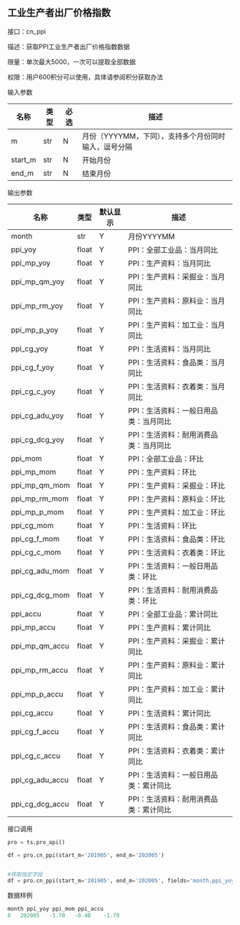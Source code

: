 ## 工业生产者出厂价格指数

接口：cn_ppi

描述：获取PPI工业生产者出厂价格指数数据

限量：单次最大5000，一次可以提取全部数据

权限：用户600积分可以使用，具体请参阅积分获取办法

输入参数

| 名称 | 类型 | 必选 | 描述 |
| --- | --- | --- | --- |
| m | str | N | 月份（YYYYMM，下同），支持多个月份同时输入，逗号分隔 |
| start_m | str | N | 开始月份 |
| end_m | str | N | 结束月份 |

输出参数

| 名称 | 类型 | 默认显示 | 描述 |
| --- | --- | --- | --- |
| month | str | Y | 月份YYYYMM |
| ppi_yoy | float | Y | PPI：全部工业品：当月同比 |
| ppi_mp_yoy | float | Y | PPI：生产资料：当月同比 |
| ppi_mp_qm_yoy | float | Y | PPI：生产资料：采掘业：当月同比 |
| ppi_mp_rm_yoy | float | Y | PPI：生产资料：原料业：当月同比 |
| ppi_mp_p_yoy | float | Y | PPI：生产资料：加工业：当月同比 |
| ppi_cg_yoy | float | Y | PPI：生活资料：当月同比 |
| ppi_cg_f_yoy | float | Y | PPI：生活资料：食品类：当月同比 |
| ppi_cg_c_yoy | float | Y | PPI：生活资料：衣着类：当月同比 |
| ppi_cg_adu_yoy | float | Y | PPI：生活资料：一般日用品类：当月同比 |
| ppi_cg_dcg_yoy | float | Y | PPI：生活资料：耐用消费品类：当月同比 |
| ppi_mom | float | Y | PPI：全部工业品：环比 |
| ppi_mp_mom | float | Y | PPI：生产资料：环比 |
| ppi_mp_qm_mom | float | Y | PPI：生产资料：采掘业：环比 |
| ppi_mp_rm_mom | float | Y | PPI：生产资料：原料业：环比 |
| ppi_mp_p_mom | float | Y | PPI：生产资料：加工业：环比 |
| ppi_cg_mom | float | Y | PPI：生活资料：环比 |
| ppi_cg_f_mom | float | Y | PPI：生活资料：食品类：环比 |
| ppi_cg_c_mom | float | Y | PPI：生活资料：衣着类：环比 |
| ppi_cg_adu_mom | float | Y | PPI：生活资料：一般日用品类：环比 |
| ppi_cg_dcg_mom | float | Y | PPI：生活资料：耐用消费品类：环比 |
| ppi_accu | float | Y | PPI：全部工业品：累计同比 |
| ppi_mp_accu | float | Y | PPI：生产资料：累计同比 |
| ppi_mp_qm_accu | float | Y | PPI：生产资料：采掘业：累计同比 |
| ppi_mp_rm_accu | float | Y | PPI：生产资料：原料业：累计同比 |
| ppi_mp_p_accu | float | Y | PPI：生产资料：加工业：累计同比 |
| ppi_cg_accu | float | Y | PPI：生活资料：累计同比 |
| ppi_cg_f_accu | float | Y | PPI：生活资料：食品类：累计同比 |
| ppi_cg_c_accu | float | Y | PPI：生活资料：衣着类：累计同比 |
| ppi_cg_adu_accu | float | Y | PPI：生活资料：一般日用品类：累计同比 |
| ppi_cg_dcg_accu | float | Y | PPI：生活资料：耐用消费品类：累计同比 |

接口调用

```python
pro = ts.pro_api()

df = pro.cn_ppi(start_m='201905', end_m='202005')


#获取指定字段
df = pro.cn_ppi(start_m='201905', end_m='202005', fields='month,ppi_yoy,ppi_mom,ppi_accu')
```

数据样例

```python
month ppi_yoy ppi_mom ppi_accu
0   202005   -3.70   -0.40    -1.70
```